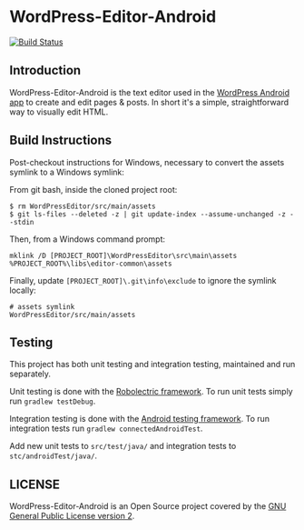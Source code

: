 # WordPress-Editor-Android #

[![Build Status](https://travis-ci.org/wordpress-mobile/WordPress-Editor-Android.svg?branch=develop)](https://travis-ci.org/wordpress-mobile/WordPress-Editor-Android)

## Introduction ##

WordPress-Editor-Android is the text editor used in the [WordPress Android app](https://github.com/wordpress-mobile/WordPress-Android) to create and edit pages & posts. In short it's a simple, straightforward way to visually edit HTML.

## Build Instructions ##

Post-checkout instructions for Windows, necessary to convert the assets symlink to a Windows symlink:

From git bash, inside the cloned project root:

    $ rm WordPressEditor/src/main/assets
    $ git ls-files --deleted -z | git update-index --assume-unchanged -z --stdin

Then, from a Windows command prompt:

    mklink /D [PROJECT_ROOT]\WordPressEditor\src\main\assets %PROJECT_ROOT%\libs\editor-common\assets

Finally, update `[PROJECT_ROOT]\.git\info\exclude` to ignore the symlink locally:

    # assets symlink
    WordPressEditor/src/main/assets

## Testing ##

This project has both unit testing and integration testing, maintained and run separately.

Unit testing is done with the [Robolectric framework](http://robolectric.org/). To run unit tests simply run `gradlew testDebug`.

Integration testing is done with the [Android testing framework](http://developer.android.com/tools/testing/testing_android.html). To run integration tests run `gradlew connectedAndroidTest`.

Add new unit tests to `src/test/java/` and integration tests to `stc/androidTest/java/`.

## LICENSE ##

WordPress-Editor-Android is an Open Source project covered by the [GNU General Public License version 2](LICENSE.md).
